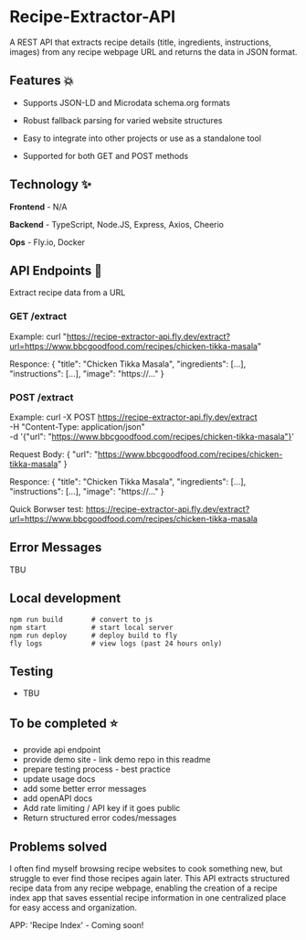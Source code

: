 # Recipe-Extractor-API

A REST API that extracts recipe details (title, ingredients, instructions, images) from any recipe webpage URL and returns the data in JSON format.


## Features 💥

- Supports JSON-LD and Microdata schema.org formats

- Robust fallback parsing for varied website structures

- Easy to integrate into other projects or use as a standalone tool

- Supported for both GET and POST methods


## Technology ✨ 

**Frontend** - N/A

**Backend** - TypeScript, Node.JS, Express, Axios, Cheerio

**Ops** - Fly.io, Docker


## API Endpoints 💫

Extract recipe data from a URL

### GET /extract

Example:
curl "https://recipe-extractor-api.fly.dev/extract?url=https://www.bbcgoodfood.com/recipes/chicken-tikka-masala"

Responce:
{
  "title": "Chicken Tikka Masala",
  "ingredients": [...],
  "instructions": [...],
  "image": "https://..."
}

### POST /extract

Example:
curl -X POST https://recipe-extractor-api.fly.dev/extract \
  -H "Content-Type: application/json" \
  -d '{"url": "https://www.bbcgoodfood.com/recipes/chicken-tikka-masala"}'

Request Body:
{
  "url": "https://www.bbcgoodfood.com/recipes/chicken-tikka-masala"
}

Responce:
{
  "title": "Chicken Tikka Masala",
  "ingredients": [...],
  "instructions": [...],
  "image": "https://..."
}

Quick Borwser test:
https://recipe-extractor-api.fly.dev/extract?url=https://www.bbcgoodfood.com/recipes/chicken-tikka-masala


## Error Messages
TBU


## Local development

```
npm run build       # convert to js
npm start           # start local server
npm run deploy      # deploy build to fly
fly logs            # view logs (past 24 hours only)
```
## Testing

 - TBU

## To be completed ⭐

- provide api endpoint
- provide demo site - link demo repo in this readme
- prepare testing process - best practice
- update usage docs
- add some better error messages
- add openAPI docs
- Add rate limiting / API key if it goes public
- Return structured error codes/messages

## Problems solved

I often find myself browsing recipe websites to cook something new, but struggle to ever find those recipes again later. This API extracts structured recipe data from any recipe webpage, enabling the creation of a recipe index app that saves essential recipe information in one centralized place for easy access and organization.

APP: 'Recipe Index' - Coming soon!

